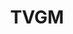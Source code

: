 ---
title: TVGM
crosslinks:
- gaming
- Overwatch
- youtubefactsbot
- PUBATTLEGROUNDS
- WWII
- youtubot
- GamePhysics
- titanfall
- anti_gif_bot
- Rainbow6
- battlefield_one
- destiny2
- funny
- playrust
- botwatch
- gifs
- dankmemes
- aomthegame
- HalfLife
- pcmasterrace
---